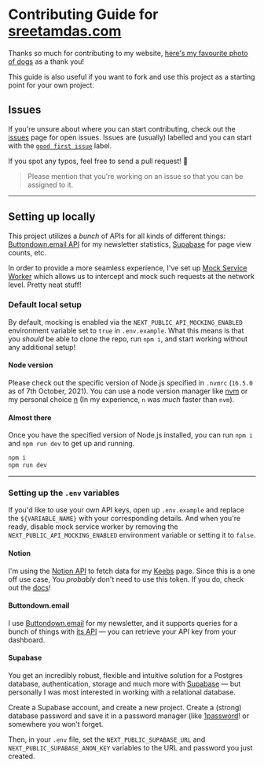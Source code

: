 # Contributing Guide for [sreetamdas.com](https://sreetamdas.com)

Thanks so much for contributing to my website, [here's my favourite photo of dogs](https://www.theguardian.com/lifeandstyle/gallery/2018/jul/18/dog-photographer-of-the-year-2018-in-pictures#img-2) as a thank you!

This guide is also useful if you want to fork and use this project as a starting point for your own project.

## Issues

If you're unsure about where you can start contributing, check out the [issues](/../../issues) page for open issues. Issues are (usually) labelled and you can start with the [`good first issue`](https://github.com/sreetamdas/sreetamdas.com/issues?q=is%3Aissue+is%3Aopen+label%3A%22good+first+issue%22) label.

If you spot any typos, feel free to send a pull request! 🙂

> Please mention that you're working on an issue so that you can be assigned to it.

---

## Setting up locally

This project utilizes a _bunch_ of APIs for all kinds of different things: [Buttondown.email API](https://api.buttondown.email) for my newsletter statistics, [Supabase](https://supabase.io) for page view counts, etc.

In order to provide a more seamless experience, I've set up [Mock Service Worker](https://mswjs.io) which allows us to intercept and mock such requests at the network level. Pretty neat stuff!

### Default local setup

By default, mocking is enabled via the `NEXT_PUBLIC_API_MOCKING_ENABLED` environment variable set to `true` in `.env.example`. What this means is that you _should_ be able to clone the repo, run `npm i`, and start working without any additional setup!

#### Node version

Please check out the specific version of Node.js specified in `.nvmrc` (`16.5.0` as of 7th October, 2021). You can use a node version manager like [nvm](https://github.com/nvm-sh/nvm) or my personal choice [n](https://github.com/tj/n) (In my experience, `n` was _much_ faster than `nvm`).

#### Almost there

Once you have the specified version of Node.js installed, you can run `npm i` and `npm run dev` to get up and running.

```sh
npm i
npm run dev
```

---

### Setting up the `.env` variables

If you'd like to use your own API keys, open up `.env.example` and replace the `${VARIABLE_NAME}` with your corresponding details. And when you're ready, disable mock service worker by removing the `NEXT_PUBLIC_API_MOCKING_ENABLED` environment variable or setting it to `false`.

#### Notion

I'm using the [Notion API](https://developers.notion.com) to fetch data for my [Keebs](https://sreetamdas.com/keebs) page. Since this is a one off use case, You _probably_ don't need to use this token. If you do, check out the [docs](https://developers.notion.com/docs/getting-started)!

#### Buttondown.email

I use [Buttondown.email](https://buttondown.email) for my newsletter, and it supports queries for a bunch of things with [its API](https://api.buttondown.email) — you can retrieve your API key from your dashboard.

#### Supabase

You get an incredibly robust, flexible and intuitive solution for a Postgres database, authentication, storage and much more with [Supabase](https://supabase.io) — but personally I was most interested in working with a relational database.

Create a Supabase account, and create a new project. Create a (strong) database password and save it in a password manager (like [1password](https://1password.com)! or somewhere you won't forget.

Then, in your `.env` file, set the `NEXT_PUBLIC_SUPABASE_URL` and `NEXT_PUBLIC_SUPABASE_ANON_KEY` variables to the URL and password you just created.
